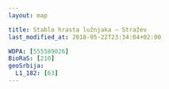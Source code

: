 ```yaml
---
layout: map

title: Stablo hrasta lužnjaka – Stražev
last_modified_at: 2018-05-22T23:34:04+02:00

WDPA: [555589026]
BioRaS: [210]
geoSrbija:
  L1_182: [63]
---
```

